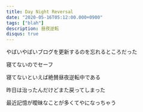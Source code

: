 ```yaml
---
title: Day Night Reversal
date: "2020-05-16T05:12:00.000+0900"
tags: ["blah"]
description: 昼夜逆転
disqus: true
---
```


やばいやばいブログを更新するのを忘れるところだった

寝てないのでセーフ

寝てないといえば絶賛昼夜逆転中である

昨日は治ったんだけどまた戻ってしまった

最近記憶が曖昧なことが多くてやになっちゃう
